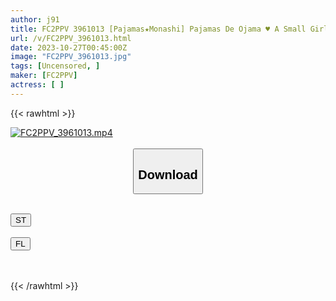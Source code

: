 ```yaml
---
author: j91
title: FC2PPV 3961013 [Pajamas★Monashi] Pajamas De Ojama ♥ A Small Girl Who Is Often Said To Have A Cute Smile And A Nice Style ♥ The Loose Abalone That Appears From Her Natural Pubic Hair Is Erotic ♥ At The End, That Is A Big Ejaculation ♥
url: /v/FC2PPV_3961013.html
date: 2023-10-27T00:45:00Z
image: "FC2PPV_3961013.jpg"
tags: [Uncensored, ]
maker: [FC2PPV]
actress: [ ]
---
```



{{< rawhtml >}}

<div class="video" data-videoid="8zRQw1bj8DsoQj7">
    <a href="javascript:;">
        <img src="https://my.j91.asia/v/FC2PPV_3961013.jpg" width="WIDTH" height="HEIGHT" alt="FC2PPV_3961013.mp4" loading="lazy">
    </a>
</div>

<script type="text/javascript" src="https://j91.asia/asset/on-demand-st.js"></script>

<br>
  <link rel="stylesheet" href="https://j91.asia/asset/bs5.css">
  
  <center>
  <button class="btn btn-primary" type="button" data-bs-toggle="collapse" data-bs-target=".multi-collapse" aria-expanded="false" aria-controls="multiCollapseExample1 multiCollapseExample2"><h2>Download</h2></button></center>
</p>
<div class="row">
  <div class="col">
    <div class="collapse multi-collapse" id="multiCollapseExample1">
      <div class="card card-body">
	      	      <br>
<div class="buttons">  
<a href="https://streamtape.to/v/8zRQw1bj8DsoQj7"><button class="btn-hover color-3"><i class="fa fa-download"></i> ST</button></a></div>
    </div>
  </div>
</div>
  <div class="col">
    <div class="collapse multi-collapse" id="multiCollapseExample2">
      <div class="card card-body">
	      <br>
<div class="buttons">
    <a href="https://filelions.online/f/6q80shv9j44i"><button class="btn-hover color-9"><i class="fa fa-download"></i> FL</button></a></div>
<br><br>
      </div>
    </div>
  </div>
</div>

{{< /rawhtml >}}